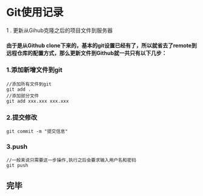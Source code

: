# Git使用记录
1 . 更新从Gihub克隆之后的项目文件到服务器
#### 由于是从Github clone下来的，基本的git设置已经有了，所以就省去了remote到远程仓库的配置方式，那么更新文件到Github就一共只有以下几步：
### 1.添加新增文件到git
```
//添加所有文件到git
git add .
//添加部分文件
git add xxx.xxx xxx.xxx
```
### 2.提交修改
```
git commit -m "提交信息"
```
### 3.push
```
//一般来说只需要这一步操作,执行之后会要求输入用户名和密码
git push
```
## 完毕
